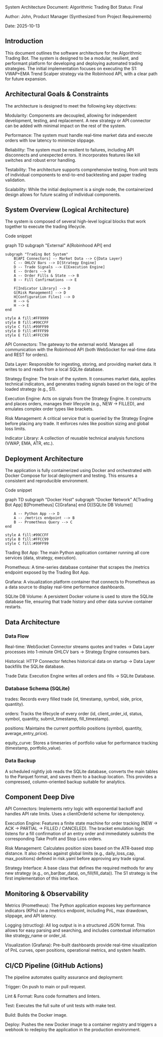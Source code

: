 System Architecture Document: Algorithmic Trading Bot
Status: Final

Author: John, Product Manager (Synthesized from Project Requirements)

Date: 2025-10-13

## Introduction
This document outlines the software architecture for the Algorithmic Trading Bot. The system is designed to be a modular, resilient, and performant platform for developing and deploying automated trading strategies. The initial implementation focuses on executing the S1: VWAP+EMA Trend Scalper strategy via the Robinhood API, with a clear path for future expansion.

## Architectural Goals & Constraints
The architecture is designed to meet the following key objectives:

Modularity: Components are decoupled, allowing for independent development, testing, and replacement. A new strategy or API connector can be added with minimal impact on the rest of the system.

Performance: The system must handle real-time market data and execute orders with low latency to minimize slippage.

Reliability: The system must be resilient to failures, including API disconnects and unexpected errors. It incorporates features like kill switches and robust error handling.

Testability: The architecture supports comprehensive testing, from unit tests of individual components to end-to-end backtesting and paper trading validation.

Scalability: While the initial deployment is a single node, the containerized design allows for future scaling of individual components.

## System Overview (Logical Architecture)
The system is composed of several high-level logical blocks that work together to execute the trading lifecycle.

Code snippet

graph TD
    subgraph "External"
        A[Robinhood API]
    end

    subgraph "Trading Bot System"
        B[API Connectors] -- Market Data --> C{Data Layer}
        C -- OHLCV Bars --> D[Strategy Engine]
        D -- Trade Signals --> E[Execution Engine]
        E -- Orders --> B
        A -- Order Fills & State --> B
        B -- Fill Confirmations --> E

        F[Indicator Library] --> D
        G[Risk Management] --> D
        H[Configuration Files] --> D
        H --> G
        H --> E
    end

    style A fill:#FF9999
    style B fill:#99CCFF
    style C fill:#99FF99
    style D fill:#FFFF99
    style E fill:#FFCC99
API Connectors: The gateway to the external world. Manages all communication with the Robinhood API (both WebSocket for real-time data and REST for orders).

Data Layer: Responsible for ingesting, storing, and providing market data. It writes to and reads from a local SQLite database.

Strategy Engine: The brain of the system. It consumes market data, applies technical indicators, and generates trading signals based on the logic of the loaded strategy (e.g., S1).

Execution Engine: Acts on signals from the Strategy Engine. It constructs and places orders, manages their lifecycle (e.g., NEW → FILLED), and emulates complex order types like brackets.

Risk Management: A critical service that is queried by the Strategy Engine before placing any trade. It enforces rules like position sizing and global loss limits.

Indicator Library: A collection of reusable technical analysis functions (VWAP, EMA, ATR, etc.).

## Deployment Architecture
The application is fully containerized using Docker and orchestrated with Docker Compose for local deployment and testing. This ensures a consistent and reproducible environment.

Code snippet

graph TD
    subgraph "Docker Host"
        subgraph "Docker Network"
            A[Trading Bot App]
            B[Prometheus]
            C[Grafana]
        end
        D[(SQLite DB Volume)]

        A -- Python App --> D
        A -- /metrics endpoint --> B
        B -- Prometheus Query --> C
    end

    style A fill:#99CCFF
    style B fill:#FFCC99
    style C fill:#99FF99
Trading Bot App: The main Python application container running all core services (data, strategy, execution).

Prometheus: A time-series database container that scrapes the /metrics endpoint exposed by the Trading Bot App.

Grafana: A visualization platform container that connects to Prometheus as a data source to display real-time performance dashboards.

SQLite DB Volume: A persistent Docker volume is used to store the SQLite database file, ensuring that trade history and other data survive container restarts.

## Data Architecture

### Data Flow
Real-time: WebSocket Connector streams quotes and trades -> Data Layer processes into 1-minute OHLCV bars -> Strategy Engine consumes bars.

Historical: HTTP Connector fetches historical data on startup -> Data Layer backfills the SQLite database.

Trade Data: Execution Engine writes all orders and fills -> SQLite Database.

### Database Schema (SQLite)
trades: Records every filled trade (id, timestamp, symbol, side, price, quantity).

orders: Tracks the lifecycle of every order (id, client_order_id, status, symbol, quantity, submit_timestamp, fill_timestamp).

positions: Maintains the current portfolio positions (symbol, quantity, average_entry_price).

equity_curve: Stores a timeseries of portfolio value for performance tracking (timestamp, portfolio_value).

### Data Backup
A scheduled nightly job reads the SQLite database, converts the main tables to the Parquet format, and saves them to a backup location. This provides a compressed, column-oriented backup suitable for analytics.

## Component Deep Dive
API Connectors: Implements retry logic with exponential backoff and handles API rate limits. Uses a clientOrderId scheme for idempotency.

Execution Engine: Features a finite state machine for order tracking (NEW → ACK → PARTIAL → FILLED / CANCELED). The bracket emulation logic listens for a fill confirmation of an entry order and immediately submits the corresponding Take Profit and Stop Loss orders.

Risk Management: Calculates position sizes based on the ATR-based stop distance. It also checks against global limits (e.g., daily_loss_cap, max_positions) defined in risk.yaml before approving any trade signal.

Strategy Interface: A base class that defines the required methods for any new strategy (e.g., on_bar(bar_data), on_fill(fill_data)). The S1 strategy is the first implementation of this interface.

## Monitoring & Observability
Metrics (Prometheus): The Python application exposes key performance indicators (KPIs) on a /metrics endpoint, including PnL, max drawdown, slippage, and API latency.

Logging (structlog): All log output is in a structured JSON format. This allows for easy parsing and searching, and includes contextual information like strategy_name or order_id.

Visualization (Grafana): Pre-built dashboards provide real-time visualization of PnL curves, open positions, operational metrics, and system health.

## CI/CD Pipeline (GitHub Actions)
The pipeline automates quality assurance and deployment:

Trigger: On push to main or pull request.

Lint & Format: Runs code formatters and linters.

Test: Executes the full suite of unit tests with make test.

Build: Builds the Docker image.

Deploy: Pushes the new Docker image to a container registry and triggers a webhook to redeploy the application in the production environment.
